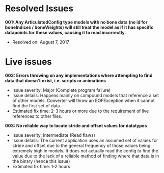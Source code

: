# Resolved Issues

**001: Any ArticulatedConfig type models with no bone data (no id for boneIndices / boneWeights) will still treat the model as if it has specific datapoints for these values, causing it to read incorrectly.**
 - Resolved on: August 7, 2017

# Live issues
 
**002: Errors throwing on any implementations where attempting to find data that doesn't exist, i.e. scripts or animations**
 - Issue severity: Major (Complete program failure)
 - Issue details: Happens mainly on compound models that reference a set of other models. Converter will throw an EOFException when it cannot find the first set of data.
 - Estimated fix time: 2-3 hours or more due to the requirement of live references to other files.

**003: No reliable way to locate stride and offset values for datatypes**
 - Issue severity: Intermediate (Read flaws)
 - Issue details: The current application uses an assumed set of values for stride and offset due to the general frequency of those values being extremely high in models. It does not actually read the config to find the value due to the lack of a reliable method of finding where that data is in the binary (hence this issue)
  - Extimated fix time: 1-2 hours
